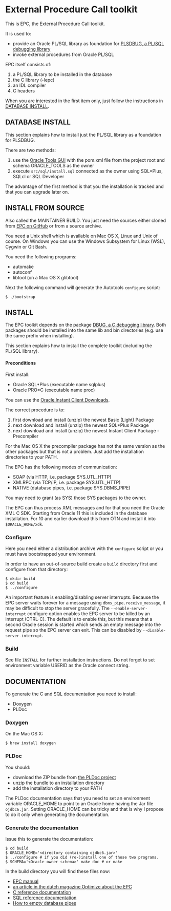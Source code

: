 # External Procedure Call toolkit

This is EPC, the External Procedure Call toolkit.

It is used to:
- provide an Oracle PL/SQL library as foundation for [PLSDBUG, a PL/SQL debugging library](https://github.com/TransferWare/plsdbug)
- invoke external procedures from Oracle PL/SQL

EPC itself consists of:
1. a PL/SQL library to be installed in the database
2. the C library (-lepc)
3. an IDL compiler
4. C headers

When you are interested in the first item only, just follow the instructions
in [DATABASE INSTALL](#database-install).

## DATABASE INSTALL

This section explains how to install just the PL/SQL library as a foundation for PLSDBUG.

There are two methods:
1. use the [Oracle Tools GUI](https://github.com/paulissoft/oracle-tools-gui)
with the pom.xml file from the project root and schema ORACLE_TOOLS as the owner
2. execute `src/sql/install.sql` connected as the owner using SQL*Plus, SQLcl or SQL Developer

The advantage of the first method is that you the installation is tracked and
that you can upgrade later on.

## INSTALL FROM SOURCE

Also called the MAINTAINER BUILD. You just need the sources either cloned from [EPC on GitHub](https://github.com/TransferWare/epc) or from a source archive.

You need a Unix shell which is available on Mac OS X, Linux and Unix of course.
On Windows you can use the Windows Subsystem for Linux (WSL), Cygwin or Git Bash.

You need the following programs:
- automake
- autoconf
- libtool (on a Mac OS X glibtool)

Next the following command will generate the Autotools `configure` script:

```
$ ./bootstrap
```

## INSTALL

The EPC toolkit depends on the package [DBUG, a C debugging
library](https://github.com/TransferWare/dbug). Both packages should be
installed into the same lib and bin directories (e.g. use the same prefix when
installing).

This section explains how to install the complete toolkit (including the PL/SQL library).

#### Preconditions

First install:
- Oracle SQL*Plus (executable name sqlplus)
- Oracle PRO*C (executable name proc)

You can use the [Oracle Instant Client Downloads](https://www.oracle.com/database/technologies/instant-client/downloads.html).

The correct procedure is to:
1. first download and install (unzip) the newest Basic (Light) Package
2. next download and install (unzip) the newest SQL*Plus Package
3. next download and install (unzip) the newest Instant Client Package - Precompiler

For the Mac OS X the precompiler package has not the same version as the other packages but that is not a problem. Just add the installation directories to your PATH.

The EPC has the following modes of communication:
- SOAP (via HTTP, i.e. package SYS.UTL_HTTP)
- XMLRPC (via TCP/IP, i.e. package SYS.UTL_HTTP)
- NATIVE (database pipes, i.e. package SYS.DBMS_PIPE)

You may need to grant (as SYS) those SYS packages to the owner.

The EPC can thus process XML messages and for that you need the Oracle XML C
SDK. Starting from Oracle 11 this is included in the database
installation. For 10 and earlier download this from OTN and install it into
`$ORACLE_HOME/xdk`.

### Configure

Here you need either a distribution archive with the `configure` script or you must have bootstrapped your environment.

In order to have an out-of-source build create a `build` directory first and configure from that directory:

```
$ mkdir build
$ cd build
$ ../configure
```

An important feature is enabling/disabling server interrupts. Because
the EPC server waits forever for a message using
`dbms_pipe.receive_message`, it may be difficult to stop the server
gracefully. The `--enable-server-interrupt` configure option enables the
EPC server to be killed by an interrupt (CTRL-C). The default is to
enable this, but this means that a second Oracle session is started
which sends an empty message into the request pipe so the EPC server can
exit. This can be disabled by `--disable-server-interrupt`.

### Build

See file `INSTALL` for further installation instructions. Do not forget to set environment variable USERID as the Oracle connect string.

## DOCUMENTATION

To generate the C and SQL documentation you need to install:
- Doxygen
- PLDoc

### Doxygen

On the Mac OS X:
```
$ brew install doxygen
```

### PLDoc

You should:
- download the ZIP bundle from [the PLDoc project](http://pldoc.sourceforge.net/maven-site/downloads.html)
- unzip the bundle to an installation directory
- add the installation directory to your PATH

The PLDoc documentation says that you need to set an environment variable ORACLE_HOME to point to an Oracle home having the Jar file `ojdbc6.jar`. Setting ORACLE_HOME can be tricky and that is why I propose to do it only when generating the documentation.

### Generate the documentation

Issue this to generate the documentation:

```
$ cd build
$ ORACLE_HOME='<directory containing ojdbc6.jar>'
$ ../configure # if you did (re-)install one of those two programs.
$ SCHEMA='<Oracle owner schema>' make doc # or make
```

In the build directory you will find these files now:
- [EPC manual](doc/epcman.html)
- [an article in the dutch magazine Optimize about the EPC](doc/EPC-optimize.html)
- [C reference documentation](doc/c/index.html)
- [SQL reference documentation](doc/sql/index.html)
- [How to empty database pipes](utils/empty_pipes.html)
